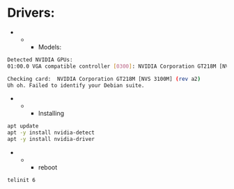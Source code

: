 # Drivers:

- - - Models:
```bash
Detected NVIDIA GPUs:
01:00.0 VGA compatible controller [0300]: NVIDIA Corporation GT218M [NVS 3100M] [10de:0a6c] (rev a2)

Checking card:  NVIDIA Corporation GT218M [NVS 3100M] (rev a2)
Uh oh. Failed to identify your Debian suite.
```
- - - Installing
```bash 
apt update
apt -y install nvidia-detect
apt -y install nvidia-driver
```
- - - reboot
```bash 
telinit 6
```
